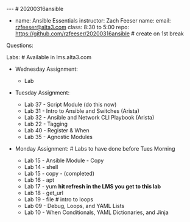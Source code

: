 --- # 20200316ansible
- name: Ansible Essentials
  instructor: Zach Feeser
    name: 
    email: rzfeeser@alta3.com
  class: 8:30 to 5:00
  repo: https://github.com/rzfeeser/20200316ansible  # create on 1st break
  
Questions:


Labs: # Available in lms.alta3.com

- Wednesday Assignment:
    - Lab
    

- Tuesday Assignment:
    - Lab 37 - Script Module (do this now)
    - Lab 31 - Intro to Ansible and Switches (Arista)
    - Lab 32 - Ansible and Network CLI Playbook (Arista)
    - Lab 22 - Tagging
    - Lab 40 - Register & When
    - Lab 35 - Agnostic Modules

- Monday Assignment:   # Labs to have done before Tues Morning
    - Lab 15 - Ansible Module - Copy
    - Lab 14 - shell
    - Lab 15 - copy - (completed) 
    - Lab 16 - apt
    - Lab 17 - yum   **hit refresh in the LMS 
                    you get to this lab**
    - Lab 18 - get_url
    - Lab 19 - file  # intro to loops
    - Lab 09 - Debug, Loops, and YAML Lists
    - Lab 10 - When Conditionals, YAML Dictionaries, and Jinja
